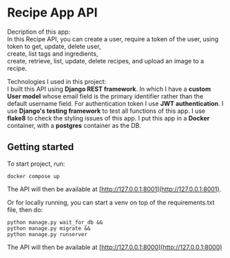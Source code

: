 # Recipe App API
Decription of this app:   
In this Recipe API, you can create a user, require a token of the user, using token to get, update, delete user,  
create, list tags and ingredients,  
create, retrieve, list, update, delete recipes, and upload an image to a recipe.

Technologies I used in this project:  
I built this API using **Django REST framework**. In which I have a **custom User model** whose email field is the primary identifier rather than the default username field. For authentication token I use **JWT authentication**. I use **Django's testing framework** to test all functions of this app. I use **flake8** to check the styling issues of this app. I put this app in a **Docker** container, with a **postgres** container as the DB.


## Getting started

To start project, run:

```
docker compose up
```

The API will then be available at [http://127.0.0.1:8001](http://127.0.0.1:8001).

Or for locally running, you can start a venv on top of the requirements.txt file, then do:

```
python manage.py wait_for_db &&
python manage.py migrate &&
python manage.py runserver
```
The API will then be available at [http://127.0.0.1:8000](http://127.0.0.1:8000)
